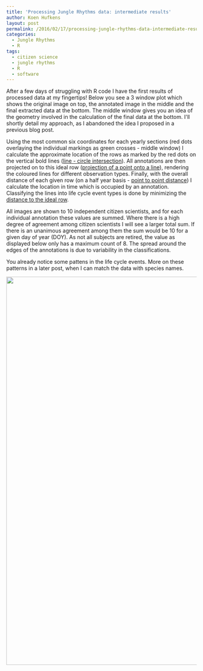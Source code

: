 ```yaml
---
title: 'Processing Jungle Rhythms data: intermediate results'
author: Koen Hufkens
layout: post
permalink: /2016/02/17/processing-jungle-rhythms-data-intermediate-results/
categories:
  - Jungle Rhythms
  - R
tags:
  - citizen science
  - jungle rhythms
  - R
  - software
---
```

After a few days of struggling with R code I have the first results of processed data at my fingertips! Below you see a 3 window plot which shows the original image on top, the annotated image in the middle and the final extracted data at the bottom. The middle window gives you an idea of the geometry involved in the calculation of the final data at the bottom. I'll shortly detail my approach, as I abandoned the idea I proposed in a previous blog post.

Using the most common six coordinates for each yearly sections (red dots overlaying the individual markings as green crosses - middle window) I calculate the approximate location of the rows as marked by the red dots on the vertical bold lines (<a href="http://mathworld.wolfram.com/Circle-LineIntersection.html">line - circle intersection</a>). All annotations are then projected on to this ideal row (<a href="http://mathworld.wolfram.com/OrthogonalProjection.html">projection of a point onto a line</a>), rendering the coloured lines for different observation types. Finally, with the overall distance of each given row (on a half year basis - <a href="http://mathworld.wolfram.com/PythagorassTheorem.html">point to point distance</a>) I calculate the location in time which is occupied by an annotation. Classifying the lines into life cycle event types is done by minimizing the <a href="http://mathworld.wolfram.com/Point-LineDistance2-Dimensional.html">distance to the ideal row</a>.

All images are shown to 10 independent citizen scientists, and for each individual annotation these values are summed. Where there is a high degree of agreement among citizen scientists I will see a larger total sum. If there is an unanimous agreement among them the sum would be 10 for a given day of year (DOY). As not all subjects are retired, the value as displayed below only has a maximum count of 8. The spread around the edges of the annotations is due to variability in the classifications.

You already notice some pattens in the life cycle events. More on these patterns in a later post, when I can match the data with species names.

<img class="alignnone" src="https://farm2.staticflickr.com/1505/24727871039_bda9d2c734_b_d.jpg" alt="" width="652" height="1024" />

&nbsp;